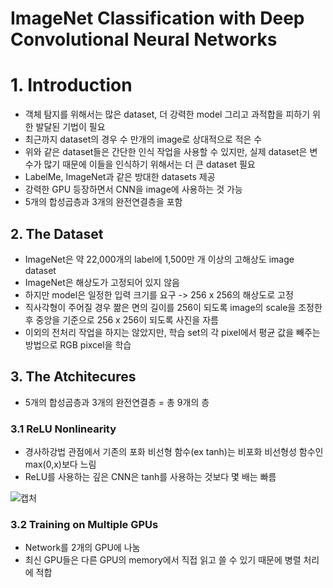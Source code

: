 # ImageNet Classification with Deep Convolutional Neural Networks

# 1. Introduction
- 객체 탐지를 위해서는 많은 dataset, 더 강력한 model 그리고 과적합을 피하기 위한 발달된 기법이 필요
- 최근까지 dataset의 경우 수 만개의 image로 상대적으로 적은 수
- 위와 같은 dataset들은 간단한 인식 작업을 사용할 수 있지만, 실제 dataset은 변수가 많기 때문에 이들을 인식하기 위해서는 더 큰 dataset 필요
- LabelMe, ImageNet과 같은 방대한 datasets 제공
- 강력한 GPU 등장하면서 CNN을 image에 사용하는 것 가능
- 5개의 합성곱층과 3개의 완전연결층을 포함

## 2. The Dataset
- ImageNet은 약 22,000개의 label에 1,500만 개 이상의 고해상도 image dataset
- ImageNet은 해상도가 고정되어 있지 않음
- 하지만 model은 일정한 입력 크기를 요구 -> 256 x 256의 해상도로 고정
- 직사각형이 주어질 경우 짦은 면의 길이를 256이 되도록 image의 scale을 조정한 후 중앙을 기준으로 256 x 256이 되도록 사진을 자름
- 이외의 전처리 작업을 하지는 않았지만, 학습 set의 각 pixel에서 평균 값을 빼주는 방법으로 RGB pixcel을 학습

## 3. The Atchitecures
- 5개의 합성곱층과 3개의 완전연결층 = 총 9개의 층

### 3.1 ReLU Nonlinearity
- 경사하강법 관점에서 기존의 포화 비선형 함수(ex tanh)는 비포화 비선형성 함수인 max(0,x)보다 느림
- ReLU를 사용하는 깊은 CNN은 tanh를 사용하는 것보다 몇 배는 빠름

![캡처](https://user-images.githubusercontent.com/80622859/194093170-3a2268a8-2f4e-4792-ab15-e224d0807b81.PNG)

### 3.2 Training on Multiple GPUs
- Network를 2개의 GPU에 나눔
- 최신 GPU들은 다른 GPU의 memory에서 직접 읽고 쓸 수 있기 때문에 병렬 처리에 적합
